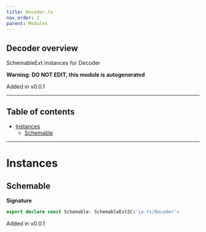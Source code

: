 ```yaml
---
title: Decoder.ts
nav_order: 2
parent: Modules
---
```


## Decoder overview

SchemableExt instances for Decoder

**Warning: DO NOT EDIT, this module is autogenerated**

Added in v0.0.1

---

<h2 class="text-delta">Table of contents</h2>

- [Instances](#instances)
  - [Schemable](#schemable)

---

# Instances

## Schemable

**Signature**

```ts
export declare const Schemable: SchemableExt2C<'io-ts/Decoder'>
```

Added in v0.0.1
